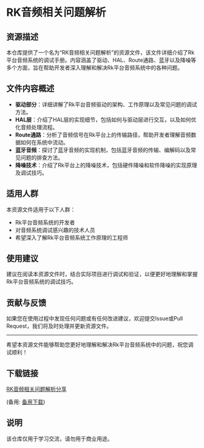 # RK音频相关问题解析

## 资源描述

本仓库提供了一个名为“RK音频相关问题解析”的资源文件，该文件详细介绍了Rk平台音频系统的调试手册。内容涵盖了驱动、HAL、Route通路、蓝牙以及降噪等多个方面，旨在帮助开发者深入理解和解决Rk平台音频系统中的各种问题。

## 文件内容概述

- **驱动部分**：详细讲解了Rk平台音频驱动的架构、工作原理以及常见问题的调试方法。
- **HAL层**：介绍了HAL层的实现细节，包括如何与驱动层进行交互，以及如何优化音频处理流程。
- **Route通路**：分析了音频信号在Rk平台上的传输路径，帮助开发者理解音频数据如何在系统中流动。
- **蓝牙音频**：探讨了蓝牙音频的实现机制，包括蓝牙音频的传输、编解码以及常见问题的排查方法。
- **降噪技术**：介绍了Rk平台上的降噪技术，包括硬件降噪和软件降噪的实现原理及调试技巧。

## 适用人群

本资源文件适用于以下人群：

- Rk平台音频系统的开发者
- 对音频系统调试感兴趣的技术人员
- 希望深入了解Rk平台音频系统工作原理的工程师

## 使用建议

建议在阅读本资源文件时，结合实际项目进行调试和验证，以便更好地理解和掌握Rk平台音频系统的调试技巧。

## 贡献与反馈

如果您在使用过程中发现任何问题或有任何改进建议，欢迎提交Issue或Pull Request，我们将及时处理并更新资源文件。

---

希望本资源文件能够帮助您更好地理解和解决Rk平台音频系统中的问题，祝您调试顺利！

## 下载链接
[RK音频相关问题解析分享](https://pan.quark.cn/s/40c792c1c10d) 

(备用: [备用下载](https://pan.baidu.com/s/1n8MVo254-1HQUfzzb1voWA?pwd=1234))

## 说明

该仓库仅用于学习交流，请勿用于商业用途。
